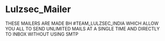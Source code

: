 # Lulzsec_Mailer
THESE MAILERS ARE MADE BH #TEAM_LULZSEC_INDIA WHICH ALLOW YOU ALL TO SEND UNLIMITED MAILS AT A SINGLE TIME AND DIRECTLY TO INBOX WITHOUT USING SMTP
